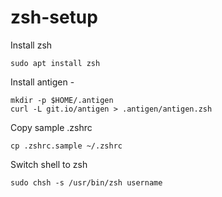 # zsh-setup

Install zsh
```
sudo apt install zsh
```

Install antigen - 
```
mkdir -p $HOME/.antigen
curl -L git.io/antigen > .antigen/antigen.zsh
```

Copy sample .zshrc
```
cp .zshrc.sample ~/.zshrc
```

Switch shell to zsh
```
sudo chsh -s /usr/bin/zsh username
```
